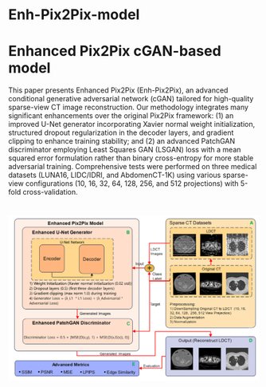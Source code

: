 # Enh-Pix2Pix-model
# Enhanced Pix2Pix cGAN-based model
This paper presents Enhanced Pix2Pix (Enh-Pix2Pix), an advanced conditional generative adversarial network (cGAN) tailored for high-quality sparse-view CT image reconstruction.  Our methodology integrates many significant enhancements over the original Pix2Pix framework:  (1) an improved U-Net generator incorporating Xavier normal weight initialization, structured dropout regularization in the decoder layers, and gradient clipping to enhance training stability; and (2) an advanced PatchGAN discriminator employing Least Squares GAN (LSGAN) loss with a mean squared error formulation rather than binary cross-entropy for more stable adversarial training.  Comprehensive tests were performed on three medical datasets (LUNA16, LIDC/IDRI, and AbdomenCT-1K) using various sparse-view configurations (10, 16, 32, 64, 128, 256, and 512 projections) with 5-fold cross-validation.  
#
![The Proposed Structure Image](Results/ProposedStructure.png)
